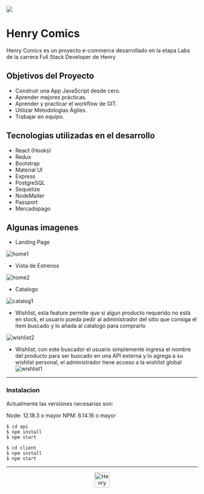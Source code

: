 <p align='left'>
    <img src='https://static.wixstatic.com/media/85087f_0d84cbeaeb824fca8f7ff18d7c9eaafd~mv2.png/v1/fill/w_160,h_30,al_c,q_85,usm_0.66_1.00_0.01/Logo_completo_Color_1PNG.webp'
    />    
 </p> 
 
# Henry Comics
 Henry Comics es un proyecto e-commerce desarrollado en la etapa Labs de la carrera Full Stack Developer de Henry

## Objetivos del Proyecto
 
- Construir una App JavaScript desde cero.
- Aprender mejores prácticas.
- Aprender y practicar el workflow de GIT.
- Utilizar Metodologías Ágiles.
- Trabajar en equipo.

## Tecnologias utilizadas en el desarrollo
 
- React (Hooks)
- Redux
- Bootstrap
- Material UI
- Express
- PostgreSQL
- Sequelize
- NodeMailer
- Passport
- Mercadopago


## Algunas imagenes
- Landing Page

![home1](https://user-images.githubusercontent.com/67916064/99194199-c45f8180-275c-11eb-8cc0-d509b16762e4.png)

- Vista de Estrenos

![home2](https://user-images.githubusercontent.com/67916064/99194202-c6294500-275c-11eb-815c-3f484e9cba14.png)

- Catalogo

![catalog1](https://user-images.githubusercontent.com/67916064/99194196-c295be00-275c-11eb-885b-679686d490df.png)

- Wishlist, esta feature permite que si algun producto requerido no está en stock, el usuario pueda pedir al administrador del sitio que consiga el item buscado y lo añada al catalogo para comprarlo

![wishlist2](https://user-images.githubusercontent.com/67916064/99194194-c1fd2780-275c-11eb-8abe-01fa2e6bf587.png)

- Wishlist, con este buscador el usuario simplemente ingresa el nombre del producto para ser buscado en una API externa y lo agrega a su wishlist personal, el administrador tiene acceso a la wishlist global
![wishlist1](https://user-images.githubusercontent.com/67916064/99194206-c75a7200-275c-11eb-8750-eacfa6675ecb.png)

*****
### Instalacion

Actualmente las versiónes necesarias son:

Node: 12.18.3 o mayor
NPM: 6.14.16 o mayor

```
$ cd api
$ npm install
$ npm start

$ cd client
$ npm install
$ npm start

```

*****
<p align="center">
  <img src='https://user-images.githubusercontent.com/67916064/99161386-9896ba00-26d0-11eb-9d1c-3b9f0a3cc4fe.png' alt='Henry Comics' height=40 width=40
    /> 
 </p>




